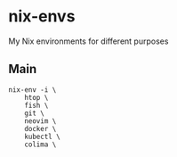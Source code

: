# nix-envs
My Nix environments for different purposes

## Main
```
nix-env -i \
	htop \
	fish \
	git \
	neovim \
	docker \
	kubectl \
	colima \
```
